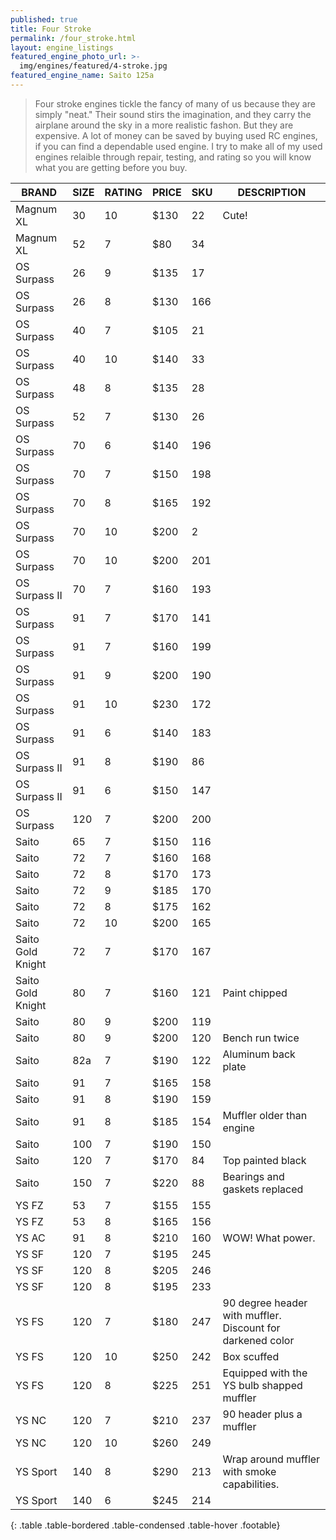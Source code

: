 ```yaml
---
published: true
title: Four Stroke
permalink: /four_stroke.html
layout: engine_listings
featured_engine_photo_url: >-
  img/engines/featured/4-stroke.jpg
featured_engine_name: Saito 125a
---
```
















> Four stroke engines tickle the fancy of many of us because they are simply "neat." Their sound stirs the imagination, and they carry the airplane around the sky in a more realistic fashon.  But they are expensive.  A lot of money can be saved by buying used RC engines, if you can find a dependable used engine. I try to make all of my used engines relaible through repair, testing, and rating so you will know what you are getting before you buy.

BRAND             | SIZE  | RATING | PRICE | SKU   | DESCRIPTION
------------------|-------|--------|-------|-------|---------------------
Magnum XL         | 30    | 10     | $130  | 22    | Cute!
Magnum XL         | 52    | 7      | $80   | 34    |  
OS Surpass        | 26    | 9      | $135  | 17    |
OS Surpass        | 26    | 8      | $130  | 166   |
OS Surpass        | 40    | 7      | $105  | 21    |
OS Surpass        | 40    | 10     | $140  | 33    |
OS Surpass        | 48    | 8      | $135  | 28    |
OS Surpass        | 52    | 7      | $130  | 26    |
OS Surpass        | 70    | 6      | $140  | 196   |
OS Surpass        | 70    | 7      | $150  | 198   |
OS Surpass        | 70    | 8      | $165  | 192   |
OS Surpass        | 70    | 10     | $200  | 2     |
OS Surpass        | 70    | 10     | $200  | 201   |
OS Surpass II     | 70    | 7      | $160  | 193   |
OS Surpass        | 91    | 7      | $170  | 141   |
OS Surpass        | 91    | 7      | $160  | 199   |
OS Surpass        | 91    | 9      | $200  | 190   |
OS Surpass        | 91    | 10     | $230  | 172   |                                                                 
OS Surpass        | 91    | 6      | $140  | 183   |
OS Surpass II     | 91    | 8      | $190  | 86    |
OS Surpass II     | 91    | 6      | $150  | 147   |
OS Surpass        | 120   | 7      | $200  | 200   |
Saito             | 65    | 7      | $150  | 116   |
Saito             | 72    | 7      | $160  | 168   | 
Saito             | 72    | 8      | $170  | 173   |
Saito             | 72    | 9      | $185  | 170   |  
Saito             | 72    | 8      | $175  | 162   |
Saito             | 72    | 10     | $200  | 165   |
Saito Gold Knight | 72    | 7      | $170  | 167   |
Saito Gold Knight | 80    | 7      | $160  | 121   | Paint chipped
Saito             | 80    | 9      | $200  | 119   |
Saito             | 80    | 9      | $200  | 120   | Bench run twice
Saito             | 82a   | 7      | $190  | 122   | Aluminum back plate
Saito             | 91    | 7      | $165  | 158   |                                                    
Saito             | 91    | 8      | $190  | 159   |  
Saito             | 91    | 8      | $185  | 154   | Muffler older than engine
Saito             | 100   | 7      | $190  | 150   |
Saito             | 120   | 7      | $170  | 84    | Top painted black  
Saito             | 150   | 7      | $220  | 88    | Bearings and gaskets replaced
YS FZ             | 53    | 7      | $155  | 155   |
YS FZ             | 53    | 8      | $165  | 156   |
YS AC             | 91    | 8      | $210  | 160   | WOW! What power.
YS SF             | 120   | 7      | $195  | 245   |                                       
YS SF             | 120   | 8      | $205  | 246   |
YS SF             | 120   | 8      | $195  | 233   |                                      
YS FS             | 120   | 7      | $180  | 247   | 90 degree header with muffler. Discount for darkened color
YS FS             | 120   | 10     | $250  | 242   | Box scuffed
YS FS             | 120   | 8      | $225  | 251   | Equipped with the YS bulb shapped muffler
YS NC             | 120   | 7      | $210  | 237   | 90 header plus a muffler
YS NC             | 120   | 10     | $260  | 249   |
YS Sport          | 140   | 8      | $290  | 213   | Wrap around muffler with smoke capabilities.
YS Sport          | 140   | 6      | $245  | 214   |                                        
{: .table .table-bordered .table-condensed .table-hover .footable}
